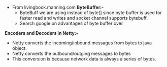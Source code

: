 - From livingbook.manning.com
**ByteBuffer:-**
  - ByteBuff we are using instead of byte[] since byte buffer is used for faster read and writes and socket channel supports       bytebuff. 
  - Search google on advantages of byte buffer over 

**Encoders and Decoders in Netty:-** 
- Netty converts the incoming/inbound messages from bytes to java object. 
- Netty converts the outbound/outging messages to bytes
- This conversion is because network data is always a series of bytes. 
